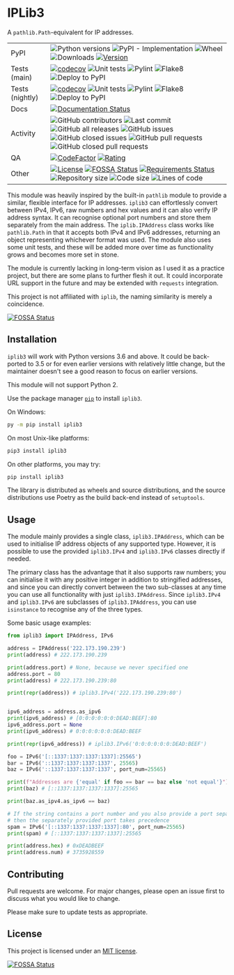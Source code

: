 # IPLib3

A `pathlib.Path`-equivalent for IP addresses.

|              |   |
|--------------|---|
| PyPI         | ![Python versions](https://img.shields.io/pypi/pyversions/iplib3?logo=python) ![PyPI - Implementation](https://img.shields.io/pypi/implementation/iplib3) ![Wheel](https://img.shields.io/pypi/wheel/iplib3?logo=pypi) ![Downloads](https://img.shields.io/pypi/dm/iplib3?logo=pypi) [![Version](https://img.shields.io/pypi/v/iplib3)](https://pypi.org/project/iplib3/) |
| Tests (main) | [![codecov](https://codecov.io/gh/Diapolo10/iplib3/branch/main/graph/badge.svg?token=JUWGSVLIF3)](https://codecov.io/gh/Diapolo10/iplib3) ![Unit tests](https://github.com/diapolo10/iplib3/workflows/Unit%20tests/badge.svg) ![Pylint](https://github.com/diapolo10/iplib3/workflows/Pylint/badge.svg) ![Flake8](https://github.com/diapolo10/iplib3/workflows/Flake8/badge.svg) ![Deploy to PyPI](https://github.com/diapolo10/iplib3/workflows/Deploy%20to%20PyPI/badge.svg) |
| Tests (nightly) | [![codecov](https://codecov.io/gh/Diapolo10/iplib3/branch/nightly/graph/badge.svg?token=JUWGSVLIF3)](https://codecov.io/gh/Diapolo10/iplib3/branch/nightly) ![Unit tests](https://github.com/diapolo10/iplib3/workflows/Unit%20tests/badge.svg?branch=nightly) ![Pylint](https://github.com/diapolo10/iplib3/workflows/Pylint/badge.svg?branch=nightly) ![Flake8](https://github.com/diapolo10/iplib3/workflows/Flake8/badge.svg?branch=nightly) ![Deploy to PyPI](https://github.com/diapolo10/iplib3/workflows/Deploy%20to%20PyPI/badge.svg?branch=nightly) |
| Docs         | [![Documentation Status](https://readthedocs.org/projects/iplib3/badge/?version=latest)](https://iplib3.readthedocs.io/en/latest/?badge=latest) |
| Activity     | ![GitHub contributors](https://img.shields.io/github/contributors/diapolo10/iplib3) ![Last commit](https://img.shields.io/github/last-commit/diapolo10/iplib3?logo=github) ![GitHub all releases](https://img.shields.io/github/downloads/diapolo10/iplib3/total?logo=github) ![GitHub issues](https://img.shields.io/github/issues/diapolo10/iplib3) ![GitHub closed issues](https://img.shields.io/github/issues-closed/diapolo10/iplib3) ![GitHub pull requests](https://img.shields.io/github/issues-pr/diapolo10/iplib3) ![GitHub closed pull requests](https://img.shields.io/github/issues-pr-closed/diapolo10/iplib3) |
| QA           | [![CodeFactor](https://www.codefactor.io/repository/github/diapolo10/iplib3/badge?logo=codefactor)](https://www.codefactor.io/repository/github/diapolo10/iplib3) [![Rating](https://img.shields.io/librariesio/sourcerank/pypi/iplib3)](https://libraries.io/github/Diapolo10/iplib3/sourcerank) |
| Other        | [![License](https://img.shields.io/github/license/diapolo10/iplib3)](https://opensource.org/licenses/MIT) [![FOSSA Status](https://app.fossa.com/api/projects/git%2Bgithub.com%2FDiapolo10%2Fiplib3.svg?type=shield)](https://app.fossa.com/projects/git%2Bgithub.com%2FDiapolo10%2Fiplib3?ref=badge_shield) [![Requirements Status](https://requires.io/github/Diapolo10/iplib3/requirements.svg?branch=nightly)](https://requires.io/github/Diapolo10/iplib3/requirements/?branch=nightly) ![Repository size](https://img.shields.io/github/repo-size/diapolo10/iplib3?logo=github) ![Code size](https://img.shields.io/github/languages/code-size/diapolo10/iplib3?logo=github) ![Lines of code](https://img.shields.io/tokei/lines/github/diapolo10/iplib3?logo=github) |

This module was heavily inspired by the built-in `pathlib` module to provide a similar, flexible interface for IP addresses. `iplib3` can effortlessly convert between IPv4, IPv6, raw numbers and hex values and it can also verify IP address syntax. It can recognise optional port numbers and store them separately from the main address. The `iplib.IPAddress` class works like `pathlib.Path` in that it accepts both IPv4 and IPv6 addresses, returning an object representing whichever format was used. The module also uses some unit tests, and these will be added more over time as functionality grows and becomes more set in stone.

The module is currently lacking in long-term vision as I used it as a practice project, but there are some plans to further flesh it out. It could incorporate URL support in the future and may be extended with `requests` integration.

This project is not affiliated with `iplib`, the naming similarity is merely a coincidence.

[![FOSSA Status](https://app.fossa.com/api/projects/git%2Bgithub.com%2FDiapolo10%2Fiplib3.svg?type=large)](https://app.fossa.com/projects/git%2Bgithub.com%2FDiapolo10%2Fiplib3?ref=badge_large)

## Installation

`iplib3` will work with Python versions 3.6 and above. It could be back-ported to 3.5 or for even earlier versions with relatively little change, but the maintainer doesn't see a good reason to focus on earlier versions.

This module will not support Python 2.

Use the package manager [`pip`](https://pip.pypa.io/en/stable/) to install `iplib3`.

On Windows:

```sh
py -m pip install iplib3
```

On most Unix-like platforms:

```sh
pip3 install iplib3
```

On other platforms, you may try:

```sh
pip install iplib3
```

The library is distributed as wheels and source distributions, and the source distributions use Poetry as the build back-end instead of `setuptools`.

## Usage

The module mainly provides a single class, `iplib3.IPAddress`, which can be used to initialise IP address objects of any supported type. However, it is possible to use the provided `iplib3.IPv4` and `iplib3.IPv6` classes directly if needed.

The primary class has the advantage that it also supports raw numbers; you can initialise it with any positive integer in addition to stringified addresses, and since you can directly convert between the two sub-classes at any time you can use all functionality with just `iplib3.IPAddress`. Since `iplib3.IPv4` and `iplib3.IPv6` are subclasses of `iplib3.IPAddress`, you can use `isinstance` to recognise any of the three types.

Some basic usage examples:

```python
from iplib3 import IPAddress, IPv6

address = IPAddress('222.173.190.239')
print(address) # 222.173.190.239

print(address.port) # None, because we never specified one
address.port = 80
print(address) # 222.173.190.239:80

print(repr(address)) # iplib3.IPv4('222.173.190.239:80')


ipv6_address = address.as_ipv6
print(ipv6_address) # [0:0:0:0:0:0:DEAD:BEEF]:80
ipv6_address.port = None
print(ipv6_address) # 0:0:0:0:0:0:DEAD:BEEF

print(repr(ipv6_address)) # iplib3.IPv6('0:0:0:0:0:0:DEAD:BEEF')

foo = IPv6('[::1337:1337:1337:1337]:25565')
bar = IPv6('::1337:1337:1337:1337', 25565)
baz = IPv6('::1337:1337:1337:1337', port_num=25565)

print(f"Addresses are {'equal' if foo == bar == baz else 'not equal'}")
print(baz) # [::1337:1337:1337:1337]:25565

print(baz.as_ipv4.as_ipv6 == baz)

# If the string contains a port number and you also provide a port separately,
# then the separately provided port takes precedence
spam = IPv6('[::1337:1337:1337:1337]:80', port_num=25565)
print(spam) # [::1337:1337:1337:1337]:25565

print(address.hex) # 0xDEADBEEF
print(address.num) # 3735928559
```

## Contributing

Pull requests are welcome. For major changes, please open an issue first to discuss what you would like to change.

Please make sure to update tests as appropriate.

## License

This project is licensed under an [MIT license](./LICENSE).

[![FOSSA Status](https://app.fossa.com/api/projects/git%2Bgithub.com%2FDiapolo10%2Fiplib3.svg?type=large)](https://app.fossa.com/projects/git%2Bgithub.com%2FDiapolo10%2Fiplib3?ref=badge_large)
